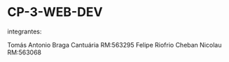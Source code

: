 # CP-3-WEB-DEV
integrantes:

Tomás Antonio Braga Cantuária RM:563295
Felipe Riofrio Cheban Nicolau RM:563068
